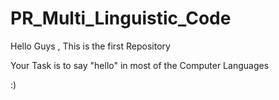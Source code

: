 # PR_Multi_Linguistic_Code

Hello Guys ,
This is the first Repository 

Your Task is to say "hello" in most of the Computer Languages 

:) 

